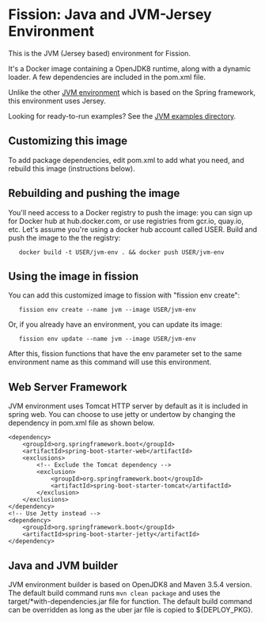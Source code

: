 # Fission: Java and JVM-Jersey Environment

This is the JVM (Jersey based) environment for Fission.

It's a Docker image containing a OpenJDK8 runtime, along with a
dynamic loader.  A few dependencies are included in the
pom.xml file.

Unlike the other [JVM environment](../jvm) which is based on the Spring framework, this environment uses Jersey.

Looking for ready-to-run examples? See the [JVM examples directory](../../examples/jvm-jersey).

## Customizing this image

To add package dependencies, edit pom.xml to add what you
need, and rebuild this image (instructions below).

## Rebuilding and pushing the image

You'll need access to a Docker registry to push the image: you can
sign up for Docker hub at hub.docker.com, or use registries from
gcr.io, quay.io, etc.  Let's assume you're using a docker hub account
called USER.  Build and push the image to the the registry:

```
   docker build -t USER/jvm-env . && docker push USER/jvm-env
```

## Using the image in fission

You can add this customized image to fission with "fission env
create":

```
   fission env create --name jvm --image USER/jvm-env
```

Or, if you already have an environment, you can update its image:

```
   fission env update --name jvm --image USER/jvm-env   
```

After this, fission functions that have the env parameter set to the
same environment name as this command will use this environment.

## Web Server Framework

JVM environment uses Tomcat HTTP server by default as it is included in spring web. You can choose to use jetty or undertow by changing the dependency in pom.xml file as shown below.

```
<dependency>
	<groupId>org.springframework.boot</groupId>
	<artifactId>spring-boot-starter-web</artifactId>
	<exclusions>
		<!-- Exclude the Tomcat dependency -->
		<exclusion>
			<groupId>org.springframework.boot</groupId>
			<artifactId>spring-boot-starter-tomcat</artifactId>
		</exclusion>
	</exclusions>
</dependency>
<!-- Use Jetty instead -->
<dependency>
	<groupId>org.springframework.boot</groupId>
	<artifactId>spring-boot-starter-jetty</artifactId>
</dependency>
```

## Java and JVM builder

JVM environment builder is based on OpenJDK8 and Maven 3.5.4 version. The default build command runs `mvn clean package` and uses the target/*with-dependencies.jar file for function. The default build command can be overridden as long as the uber jar file is copied to ${DEPLOY_PKG}.
